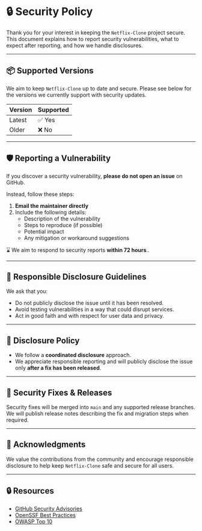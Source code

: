 # 🔒 Security Policy

Thank you for your interest in keeping the `Netflix-Clone` project secure. This document explains how to report security vulnerabilities, what to expect after reporting, and how we handle disclosures.

---

## 📦 Supported Versions

We aim to keep `Netflix-Clone` up to date and secure. Please see below for the versions we currently support with security updates.

| Version | Supported          |
|---------|--------------------|
| Latest  | ✅ Yes              |
| Older   | ❌ No               |

---

## 🛡️ Reporting a Vulnerability

If you discover a security vulnerability, **please do not open an issue** on GitHub.

Instead, follow these steps:

1. **Email the maintainer directly**
2. Include the following details:
   - Description of the vulnerability
   - Steps to reproduce (if possible)
   - Potential impact
   - Any mitigation or workaround suggestions

⌛ We aim to respond to security reports **within 72 hours**..

---

## 🚫 Responsible Disclosure Guidelines

We ask that you:
- Do not publicly disclose the issue until it has been resolved.
- Avoid testing vulnerabilities in a way that could disrupt services.
- Act in good faith and with respect for user data and privacy.

---

## 📃 Disclosure Policy

- We follow a **coordinated disclosure** approach.
- We appreciate responsible reporting and will publicly disclose the issue only **after a fix has been released**.
---

## 🔄 Security Fixes & Releases

Security fixes will be merged into `main` and any supported release branches. We will publish release notes describing the fix and migration steps when required.

---

## 🙏 Acknowledgments

We value the contributions from the community and encourage responsible disclosure to help keep `Netflix-Clone` safe and secure for all users.

---

## 🔒 Resources

- [GitHub Security Advisories](https://docs.github.com/en/code-security/security-advisories)
- [OpenSSF Best Practices](https://bestpractices.dev/)
- [OWASP Top 10](https://owasp.org/www-project-top-ten/)
